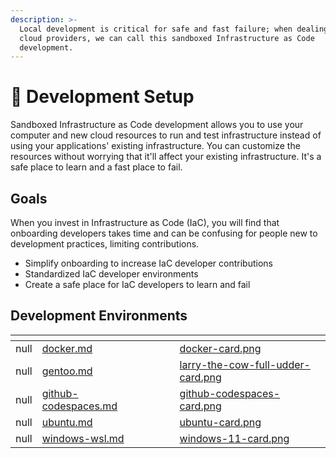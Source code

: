 ```yaml
---
description: >-
  Local development is critical for safe and fast failure; when dealing with
  cloud providers, we can call this sandboxed Infrastructure as Code
  development.
---
```


# 🔩 Development Setup

Sandboxed Infrastructure as Code development allows you to use your computer and new cloud resources to run and test infrastructure instead of using your applications' existing infrastructure. You can customize the resources without worrying that it'll affect your existing infrastructure. It's a safe place to learn and a fast place to fail.

## Goals

When you invest in Infrastructure as Code (IaC), you will find that onboarding developers takes time and can be confusing for people new to development practices, limiting contributions.

* Simplify onboarding to increase IaC developer contributions
* Standardized IaC developer environments
* Create a safe place for IaC developers to learn and fail

## Development Environments

<table data-view="cards" data-full-width="false"><thead><tr><th data-type="rating" data-max="5"></th><th data-card-target data-type="content-ref"></th><th data-hidden></th><th data-hidden></th><th data-hidden></th><th data-hidden data-card-cover data-type="files"></th><th data-hidden data-type="select"></th></tr></thead><tbody><tr><td>null</td><td><a href="docker.md">docker.md</a></td><td></td><td></td><td></td><td><a href="../../.gitbook/assets/docker-card.png">docker-card.png</a></td><td></td></tr><tr><td>null</td><td><a href="gentoo.md">gentoo.md</a></td><td></td><td></td><td></td><td><a href="../../.gitbook/assets/larry-the-cow-full-udder-card.png">larry-the-cow-full-udder-card.png</a></td><td></td></tr><tr><td>null</td><td><a href="github-codespaces.md">github-codespaces.md</a></td><td></td><td></td><td></td><td><a href="../../.gitbook/assets/github-codespaces-card.png">github-codespaces-card.png</a></td><td></td></tr><tr><td>null</td><td><a href="ubuntu.md">ubuntu.md</a></td><td></td><td></td><td></td><td><a href="../../.gitbook/assets/ubuntu-card.png">ubuntu-card.png</a></td><td></td></tr><tr><td>null</td><td><a href="windows-wsl.md">windows-wsl.md</a></td><td></td><td></td><td></td><td><a href="../../.gitbook/assets/windows-11-card.png">windows-11-card.png</a></td><td></td></tr></tbody></table>
